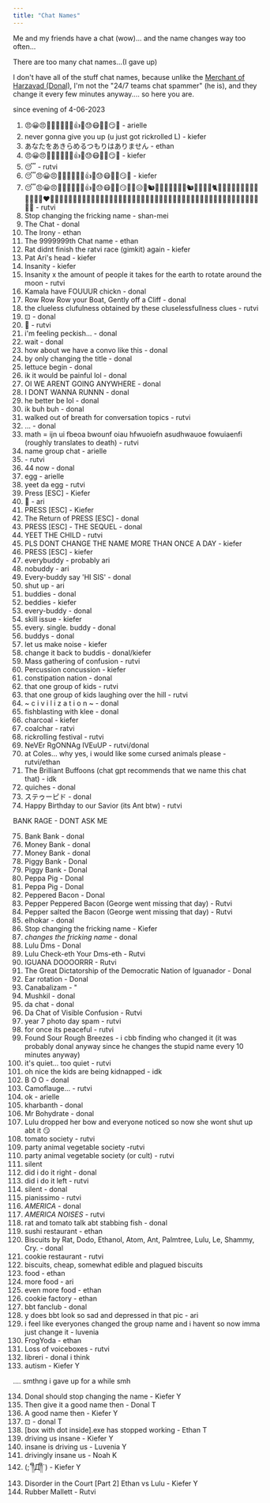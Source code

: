 ```yaml
---
title: "Chat Names"
---
```


Me and my friends have a chat (wow)... and the name changes way too often...

There are too many chat names...(I gave up)

I don't have all of the stuff chat names, because unlike the [Merchant of Harzavad (Donal)](https://harzavad.github.io/the-merchant/), I'm not the "24/7 teams chat spammer" (he is), and they change it every few minutes anyway.... so here you are.

since evening of 4-06-2023
1. 😠😀😠🤢🐖🤢🤒🥱🐖👍🧋😓😷🍳🧄😏🙁 - arielle
2. never gonna give you up (u just got rickrolled L) - kiefer
3. あなたをあきらめるつもりはありません - ethan
4. 😠😀😠🤢🐖🤢🤒🥱🐖👍🧋😓😷🍳🧄😏🙁 - kiefer
5. 😴 - rutvi
6. 😴😠😀😠🤢🐖🤢🤒🥱🐖👍🧋😓😷🍳🧄😏🙁 - kiefer
7. 😴😠😀😠🤢🐖🤢🤒🥱🐖👍🧋😓😷🍳🧄😏🙁🤗😑🦡🐿🦕🦈🦘🦕🦦🐊🦨🐿🦖🦔🦘🦔🐈🐒🐴🐼🦒🐺🐱‍💻🙈🐮😼👯‍♀️👨‍❤️‍👨👨‍👩‍👦👨‍👩‍👦‍👦👩‍👧‍👧👩🏿‍🤝‍🧑🏽👨🏾‍🤝‍👨🏻👩🏾‍🤝‍🧑🏾👩🏿‍🤝‍🧑🏾🍫🍩🍢🍨🍬🍙🍘🍫🎂🍟🧇🍞🍿🍟🍠🌮🍿 - rutvi
8. Stop changing the fricking name - shan-mei
9. The Chat - donal
10. The Irony - ethan
11. The 9999999th Chat name - ethan
12. Rat didnt finish the ratvi race (gimkit) again - kiefer
13. Pat Ari's head - kiefer
14. Insanity - kiefer
15. Insanity x the amount of people it takes for the earth to rotate around the moon - rutvi
16. Kamala have FOUUUR chickn - donal
17. Row Row Row your Boat, Gently off a Cliff - donal
18. the clueless clufulness obtained by these cluselessfullness clues - rutvi
19. ⊡ - donal
20. 🌭 - rutvi
21. i'm feeling peckish... - donal
22. wait - donal
23. how about we have a convo like this - donal
24. by only changing the title - donal
25. lettuce begin - donal
26. ik it would be painful lol - donal
27. OI WE ARENT GOING ANYWHERE - donal
28. I DONT WANNA RUNNN - donal
29. he better be lol - donal
30. ik buh buh - donal
31. walked out of breath for conversation topics - rutvi
32. ... - donal
33. math = ijn ui fbeoa bwounf oiau hfwuoiefn asudhwauoe fowuiaenfi (roughly translates to death) - rutvi
34. name group chat - arielle
35. <name group chat inset here> - rutvi
36. 44 now - donal
37. egg - arielle
38. yeet da egg - rutvi
39. Press [ESC] - Kiefer
40. 🦠 - ari
41. PRESS [ESC] - Kiefer
42. The Return of PRESS [ESC] - donal
43. PRESS [ESC] - THE SEQUEL - donal
44. YEET THE CHILD - rutvi
45. PLS DONT CHANGE THE NAME MORE THAN ONCE A DAY - kiefer
46. PRESS [ESC] - kiefer
47. everybuddy - probably ari
48. nobuddy - ari
49. Every-buddy say 'HI SIS' - donal
50. shut up - ari
51. buddies - donal
52. beddies - kiefer
53. every-buddy - donal
54. skill issue - kiefer
55. every. single. buddy - donal
56. buddys - donal
57. let us make noise - kiefer
58. change it back to buddis - donal/kiefer
59. Mass gathering of confusion - rutvi
60. Percussion concussion - kiefer
61. constipation nation - donal
62. that one group of kids - rutvi
63. that one group of kids laughing over the hill - rutvi
64. ~ c i v i l i z a t i o n ~ - donal
65. fishblasting with klee - donal
66. charcoal - kiefer
67. coalchar - ratvi
68. rickrolling festival - rutvi
69. NeVEr RgONNAg IVEuUP - rutvi/donal
70. at Coles... why yes, i would like some cursed animals please - rutvi/ethan
71. The Brilliant Buffoons (chat gpt recommends that we name this chat that) - idk
72. quiches - donal 
73. ステゥーピド - donal
74. Happy Birthday to our Savior (its Ant btw) - rutvi

BANK RAGE - DONT ASK ME

75. Bank Bank - donal
76. Money Bank - donal
77. Money Bank - donal
78. Piggy Bank - Donal
79. Piggy Bank - Donal
80. Peppa Pig - Donal
81. Peppa Pig - Donal
82. Peppered Bacon - Donal
83. Pepper Peppered Bacon (George went missing that day) - Rutvi
84. Pepper salted the Bacon (George went missing that day) - Rutvi
85. elhokar - donal
86. Stop changing the fricking name - Kiefer
87. *changes the fricking name* - donal
88. Lulu Dms - Donal
89. Lulu Check-eth Your Dms-eth - Rutvi
90. IGUANA DOOOORRR - Rutvi
91. The Great Dictatorship of the Democratic Nation of Iguanador - Donal
92. Ear rotation - Donal
93. Canabalizam - "
94. Mushkil - donal
95. da chat - donal
96. Da Chat of Visible Confusion - Rutvi
97. year 7 photo day spam - rutvi
98. for once its peaceful - rutvi
99. Found Sour Rough Breezes - i cbb finding who changed it (it was probably donal anyway since he changes the stupid name every 10 minutes anyway)
100. it's quiet... too quiet - rutvi
101. oh nice the kids are being kidnapped - idk
102. B O O - donal
102. Camoflauge... - rutvi
103. ok - arielle
104. kharbanth - donal
105. Mr Bohydrate - donal
106. Lulu dropped her bow and everyone noticed so now she wont shut up abt it 😏
107. tomato society - rutvi
108. party animal vegetable society -rutvi
109. party animal vegetable society (or cult) - rutvi
110. silent
111. did i do it right - donal
112. did i do it left - rutvi
113. silent - donal
114. pianissimo - rutvi
115. *AMERICA* - donal
116. *AMERICA NOISES* - rutvi
117. rat and tomato talk abt stabbing fish - donal
118. sushi restaurant - ethan
120. Biscuits by Rat, Dodo, Ethanol, Atom, Ant, Palmtree, Lulu, Le, Shammy, Cry. - donal
121. cookie restaurant - rutvi
122. biscuits, cheap, somewhat edible and plagued biscuits
123. food - ethan
124. more food - ari
125. even more food - ethan
126. cookie factory - ethan
127. bbt fanclub - donal
128. y does bbt look so sad and depressed in that pic - ari
129. i feel like everyones changed the group name and i havent so now imma just change it - luvenia
130. FrogYoda - ethan
131. Loss of voiceboxes - rutvi
132. libreri - donal i think
133. autism - Kiefer Y

.... smthng i gave up for a while smh

134. Donal should stop changing the name - Kiefer Y
135. Then give it a good name then - Donal T
136. A good name then - Kiefer Y
137. ⊡ - donal T
138. [box with dot inside].exe has stopped working - Ethan T
139. driving us insane - Kiefer Y
140. insane is driving us - Luvenia Y
141. drivingly insane us - Noah K
142. (;´༎ຶД༎ຶ`) - Kiefer Y
143. Disorder in the Court [Part 2] Ethan vs Lulu - Kiefer Y
144. Rubber Mallett - Rutvi


